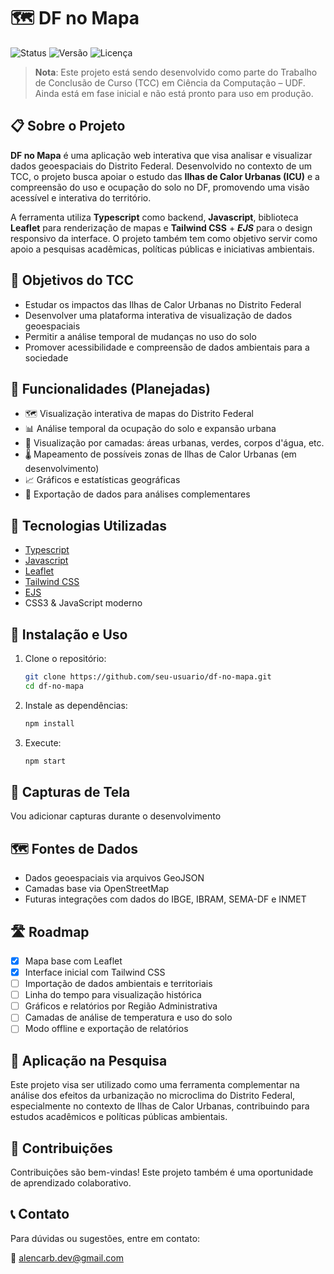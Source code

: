 # 🗺️ DF no Mapa

![Status](https://img.shields.io/badge/status-em%20desenvolvimento-yellow)
![Versão](https://img.shields.io/badge/vers%C3%A3o-0.1.0--alpha-blue)
![Licença](https://img.shields.io/badge/licença-MIT-green)

> **Nota**: Este projeto está sendo desenvolvido como parte do Trabalho de Conclusão de Curso (TCC) em Ciência da Computação – UDF. Ainda está em fase inicial e não está pronto para uso em produção.

## 📋 Sobre o Projeto

**DF no Mapa** é uma aplicação web interativa que visa analisar e visualizar dados geoespaciais do Distrito Federal. Desenvolvido no contexto de um TCC, o projeto busca apoiar o estudo das **Ilhas de Calor Urbanas (ICU)** e a compreensão do uso e ocupação do solo no DF, promovendo uma visão acessível e interativa do território.

A ferramenta utiliza **Typescript** como backend, **Javascript**, biblioteca **Leaflet** para renderização de mapas e **Tailwind CSS** + ***EJS*** para o design responsivo da interface. O projeto também tem como objetivo servir como apoio a pesquisas acadêmicas, políticas públicas e iniciativas ambientais.

## 🎯 Objetivos do TCC
- Estudar os impactos das Ilhas de Calor Urbanas no Distrito Federal
- Desenvolver uma plataforma interativa de visualização de dados geoespaciais
- Permitir a análise temporal de mudanças no uso do solo
- Promover acessibilidade e compreensão de dados ambientais para a sociedade

## 🌟 Funcionalidades (Planejadas)

- 🗺️ Visualização interativa de mapas do Distrito Federal
- 📊 Análise temporal da ocupação do solo e expansão urbana
- 🌳 Visualização por camadas: áreas urbanas, verdes, corpos d'água, etc.
- 🌡️ Mapeamento de possíveis zonas de Ilhas de Calor Urbanas (em desenvolvimento)
- 📈 Gráficos e estatísticas geográficas
- 💾 Exportação de dados para análises complementares

## 🚀 Tecnologias Utilizadas

- [Typescript](https://www.typescriptlang.com)
- [Javascript](https://developer.mozilla.org/pt-BR/docs/Web/JavaScript)
- [Leaflet](https://leafletjs.com/)
- [Tailwind CSS](https://tailwindcss.com/)
- [EJS](https://ejs.co/)
- CSS3 & JavaScript moderno

## 🔧 Instalação e Uso

1. Clone o repositório:
   ```bash
   git clone https://github.com/seu-usuario/df-no-mapa.git
   cd df-no-mapa
   ```

2. Instale as dependências:
   ```bash
   npm install
   ```

3. Execute:
   ```bash
   npm start
   ```

## 📸 Capturas de Tela

Vou adicionar capturas durante o desenvolvimento

## 🗺️ Fontes de Dados

- Dados geoespaciais via arquivos GeoJSON
- Camadas base via OpenStreetMap
- Futuras integrações com dados do IBGE, IBRAM, SEMA-DF e INMET

## 🛣️ Roadmap

- [x] Mapa base com Leaflet
- [x] Interface inicial com Tailwind CSS
- [ ] Importação de dados ambientais e territoriais
- [ ] Linha do tempo para visualização histórica
- [ ] Gráficos e relatórios por Região Administrativa
- [ ] Camadas de análise de temperatura e uso do solo
- [ ] Modo offline e exportação de relatórios

## 🧪 Aplicação na Pesquisa

Este projeto visa ser utilizado como uma ferramenta complementar na análise dos efeitos da urbanização no microclima do Distrito Federal, especialmente no contexto de Ilhas de Calor Urbanas, contribuindo para estudos acadêmicos e políticas públicas ambientais.

## 🤝 Contribuições

Contribuições são bem-vindas! Este projeto também é uma oportunidade de aprendizado colaborativo.

## 📞 Contato

Para dúvidas ou sugestões, entre em contato:

📧 alencarb.dev@gmail.com
